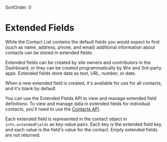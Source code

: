 SortOrder: 0
# Extended Fields

While the Contact List contains the default fields you would expect to find
(such as name, address, phone, and email)
additional information about contacts can be stored in extended fields.

Extended fields can be created by site owners and contributors in the Dashboard,
or they can be created programmatically by Wix and 3rd-party apps.
Extended fields store data as text, URL, number, or date.

When a new extended field is created, it's available for use for all contacts,
and it's blank by default.

You can use the Extended Fields API
to view and manage extended field definitions.
To view and manage data in extended fields for individual contacts,
you'll need to use the [Contacts API][contacts-api].

Each extended field is represented in the contact object
in `info.extendedFields` as key-value pairs.
Each key is the extended field key,
and each value is the field's value for the contact.
Empty extended fields are not returned.

[contacts-api]: https://dev.wix.com/api/rest/contacts/contacts